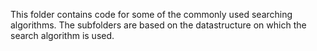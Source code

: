 This folder contains code for some of the commonly used searching algorithms. 
The subfolders are based on the datastructure on which the search algorithm is used.
